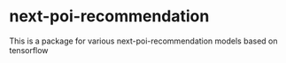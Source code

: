 # next-poi-recommendation
This is a package for various next-poi-recommendation models based on tensorflow
